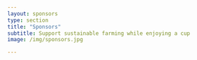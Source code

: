 ```yaml
---
layout: sponsors
type: section
title: "Sponsors"
subtitle: Support sustainable farming while enjoying a cup
image: /img/sponsors.jpg

---
```


